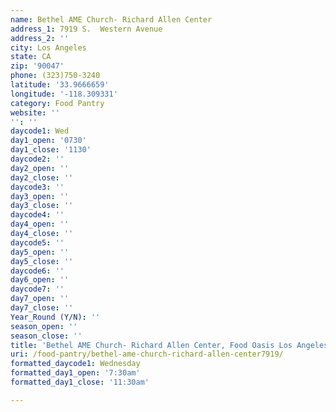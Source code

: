```yaml
---
name: Bethel AME Church- Richard Allen Center
address_1: 7919 S.  Western Avenue
address_2: ''
city: Los Angeles
state: CA
zip: '90047'
phone: (323)750-3240
latitude: '33.9666659'
longitude: '-118.309331'
category: Food Pantry
website: ''
'': ''
daycode1: Wed
day1_open: '0730'
day1_close: '1130'
daycode2: ''
day2_open: ''
day2_close: ''
daycode3: ''
day3_open: ''
day3_close: ''
daycode4: ''
day4_open: ''
day4_close: ''
daycode5: ''
day5_open: ''
day5_close: ''
daycode6: ''
day6_open: ''
daycode7: ''
day7_open: ''
day7_close: ''
Year_Round (Y/N): ''
season_open: ''
season_close: ''
title: 'Bethel AME Church- Richard Allen Center, Food Oasis Los Angeles'
uri: /food-pantry/bethel-ame-church-richard-allen-center7919/
formatted_daycode1: Wednesday
formatted_day1_open: '7:30am'
formatted_day1_close: '11:30am'

---
```

